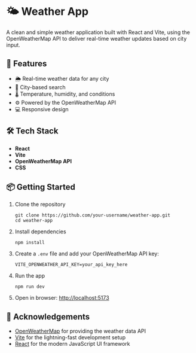 # 🌤️ Weather App

A clean and simple weather application built with React and Vite, using the OpenWeatherMap API to deliver real-time weather updates based on city input.

## 🚀 Features

- 🌦️ Real-time weather data for any city
- 📍 City-based search
- 🌡️ Temperature, humidity, and conditions
- ⚙️ Powered by the OpenWeatherMap API
- 💻 Responsive design

## 🛠️ Tech Stack

- **React**
- **Vite**
- **OpenWeatherMap API**
- **CSS**

## 📦 Getting Started

1. Clone the repository  
   ```
   git clone https://github.com/your-username/weather-app.git
   cd weather-app
   ```

2. Install dependencies  
   ```
   npm install
   ```

3. Create a `.env` file and add your OpenWeatherMap API key:  
   ```
   VITE_OPENWEATHER_API_KEY=your_api_key_here
   ```

4. Run the app  
   ```
   npm run dev
   ```

5. Open in browser: [http://localhost:5173](http://localhost:5173)

## 🙏 Acknowledgements

- [OpenWeatherMap](https://openweathermap.org/) for providing the weather data API
- [Vite](https://vitejs.dev/) for the lightning-fast development setup
- [React](https://reactjs.org/) for the modern JavaScript UI framework

